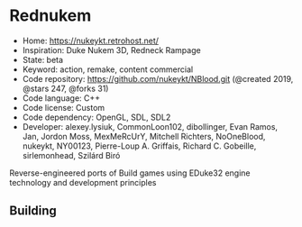 # Rednukem

- Home: https://nukeykt.retrohost.net/
- Inspiration: Duke Nukem 3D, Redneck Rampage
- State: beta
- Keyword: action, remake, content commercial
- Code repository: https://github.com/nukeykt/NBlood.git (@created 2019, @stars 247, @forks 31)
- Code language: C++
- Code license: Custom
- Code dependency: OpenGL, SDL, SDL2
- Developer: alexey.lysiuk, CommonLoon102, dibollinger, Evan Ramos, Jan, Jordon Moss, MexMeRcUrY, Mitchell Richters, NoOneBlood, nukeykt, NY00123, Pierre-Loup A. Griffais, Richard C. Gobeille, sirlemonhead, Szilárd Biró

Reverse-engineered ports of Build games using EDuke32 engine technology and development principles

## Building
